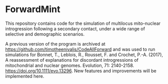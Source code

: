 # ForwardMint

This repository contains code for the simulation of multilocus mito-nuclear introgression following a secondary contact, under a wide range of selective and demographic scenarios.

A previous version of the program is archived at https://github.com/timotheenivalis/CodeAllForward and was used to run simulations for Bonnet, T., Leblois, R., Rousset, F. and Crochet, P.-A. (2017), A reassessment of explanations for discordant introgressions of mitochondrial and nuclear genomes. Evolution, 71: 2140-2158. https://doi.org/10.1111/evo.13296. New features and improvements will be implemented here.
